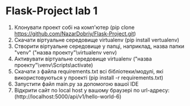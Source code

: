 # Flask-Project lab 1
1) Клонувати проект собі на комп'ютер (pip clone https://github.com/NazarDobriy/Flask-Project.git)
2) Скачати віртуальне середовище virtualenv (pip install vertualenv)
3) Створити віртуальне середовище у папці, наприклад, назва папки "venv" ("назва проекту"\virtualenv venv)
4) Активувати віртуальне середовище virtualenv ("назва проекту"\venv\Scripts\activate)
5) Скачати з файла requirements.txt всі бібліотеки/модулі, які використовуються у проекті (pip install -r requirements.txt)
6) Запустити файл main.py за допомогою вашої IDE
7) Відкрити сайт по local host у вашому браузері по url-адресу: (http://localhost:5000/api/v1/hello-world-6)
